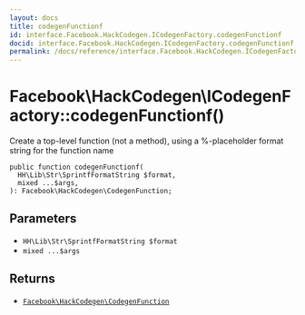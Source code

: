 ```yaml
---
layout: docs
title: codegenFunctionf
id: interface.Facebook.HackCodegen.ICodegenFactory.codegenFunctionf
docid: interface.Facebook.HackCodegen.ICodegenFactory.codegenFunctionf
permalink: /docs/reference/interface.Facebook.HackCodegen.ICodegenFactory.codegenFunctionf/
---
```

# Facebook\\HackCodegen\\ICodegenFactory::codegenFunctionf()




Create a top-level function (not a method), using a %-placeholder format
string for the function name




``` Hack
public function codegenFunctionf(
  HH\Lib\Str\SprintfFormatString $format,
  mixed ...$args,
): Facebook\HackCodegen\CodegenFunction;
```




## Parameters




- ` HH\Lib\Str\SprintfFormatString $format `
- ` mixed ...$args `




## Returns




+ [` Facebook\HackCodegen\CodegenFunction `](<class.Facebook.HackCodegen.CodegenFunction.md>)